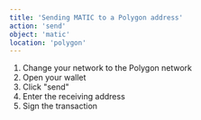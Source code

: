 ```yaml
---
title: 'Sending MATIC to a Polygon address'
action: 'send'
object: 'matic'
location: 'polygon'
---
```


1. Change your network to the Polygon network
2. Open your wallet
3. Click "send"
4. Enter the receiving address
5. Sign the transaction